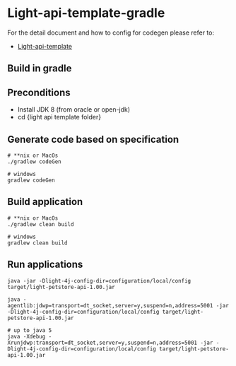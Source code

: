 # Light-api-template-gradle

For the detail document and how to config for codegen please refer to:



- [Light-api-template](https://github.com/mservicetech/light-api-template)


## Build in gradle

## Preconditions
- Install JDK 8 (from oracle or open-jdk)
- cd {light api template folder}

## Generate code based on specification
```shell
# **nix or MacOs
./gradlew codeGen

# windows
gradlew codeGen
```

## Build application
```shell
# **nix or MacOs
./gradlew clean build

# windows
gradlew clean build
```

## Run applications
```shell
java -jar -Dlight-4j-config-dir=configuration/local/config target/light-petstore-api-1.00.jar

java -agentlib:jdwp=transport=dt_socket,server=y,suspend=n,address=5001 -jar -Dlight-4j-config-dir=configuration/local/config target/light-petstore-api-1.00.jar

# up to java 5
java -Xdebug -Xrunjdwp:transport=dt_socket,server=y,suspend=n,address=5001 -jar -Dlight-4j-config-dir=configuration/local/config target/light-petstore-api-1.00.jar
```

